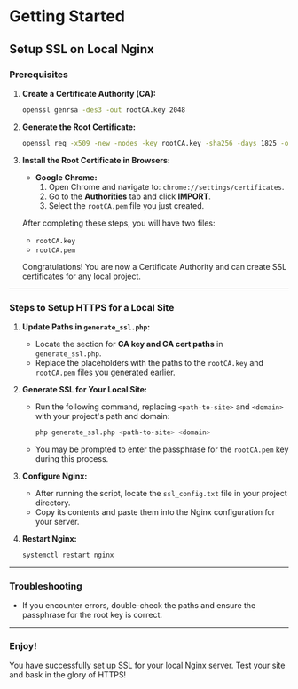 # Getting Started

## Setup SSL on Local Nginx

### Prerequisites

1. **Create a Certificate Authority (CA):**
   ```bash
   openssl genrsa -des3 -out rootCA.key 2048
   ```

2. **Generate the Root Certificate:**
   ```bash
   openssl req -x509 -new -nodes -key rootCA.key -sha256 -days 1825 -out rootCA.pem
   ```

3. **Install the Root Certificate in Browsers:**
   - **Google Chrome:**
     1. Open Chrome and navigate to: `chrome://settings/certificates`.
     2. Go to the **Authorities** tab and click **IMPORT**.
     3. Select the `rootCA.pem` file you just created.

   After completing these steps, you will have two files:
   - `rootCA.key`
   - `rootCA.pem`

   Congratulations! You are now a Certificate Authority and can create SSL certificates for any local project.

---

### Steps to Setup HTTPS for a Local Site

1. **Update Paths in `generate_ssl.php`:**
   - Locate the section for **CA key and CA cert paths** in `generate_ssl.php`.
   - Replace the placeholders with the paths to the `rootCA.key` and `rootCA.pem` files you generated earlier.

2. **Generate SSL for Your Local Site:**
   - Run the following command, replacing `<path-to-site>` and `<domain>` with your project's path and domain:
     ```bash
     php generate_ssl.php <path-to-site> <domain>
     ```
   - You may be prompted to enter the passphrase for the `rootCA.pem` key during this process.

3. **Configure Nginx:**
   - After running the script, locate the `ssl_config.txt` file in your project directory.
   - Copy its contents and paste them into the Nginx configuration for your server.

4. **Restart Nginx:**
   ```bash
   systemctl restart nginx
   ```

---

### Troubleshooting

- If you encounter errors, double-check the paths and ensure the passphrase for the root key is correct.

---

### Enjoy!
You have successfully set up SSL for your local Nginx server. Test your site and bask in the glory of HTTPS!
